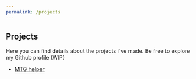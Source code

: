 ```yaml
---
permalink: /projects
---
```


## Projects
Here you can find details about the projects I've made. Be free to explore my Github profile (WIP)

- [MTG helper](mtg-helper.md)
